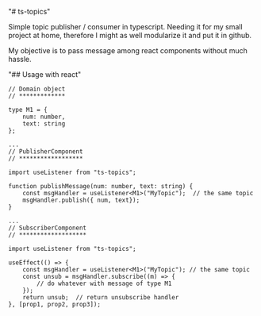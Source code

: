 "# ts-topics" 

Simple topic publisher / consumer in typescript. Needing it for my small project at home, therefore I might as well modularize it and put it in github.

My objective is to pass message among react components without much hassle.


"## Usage with react"

```
// Domain object
// *************

type M1 = {
    num: number,
    text: string
};

...
// PublisherComponent
// ******************

import useListener from "ts-topics";

function publishMessage(num: number, text: string) {
    const msgHandler = useListener<M1>("MyTopic");  // the same topic
    msgHandler.publish({ num, text});
}

...
// SubscriberComponent
// *******************

import useListener from "ts-topics";

useEffect(() => {
    const msgHandler = useListener<M1>("MyTopic"); // the same topic
    const unsub = msgHandler.subscribe((m) => {
        // do whatever with message of type M1
    });
    return unsub;  // return unsubscribe handler
}, [prop1, prop2, prop3]);

```